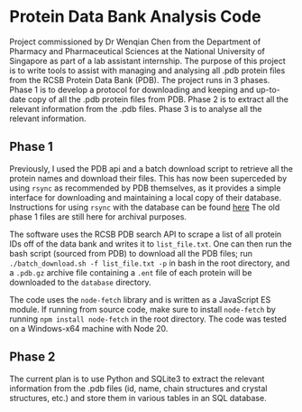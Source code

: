  # Protein Data Bank Analysis Code

 Project commissioned by Dr Wenqian Chen from the Department of Pharmacy and Pharmaceutical Sciences at the National University of Singapore as part of a lab assistant internship. The purpose of this project is to write tools to assist with managing and analysing all .pdb protein files from the RCSB Protein Data Bank (PDB). The project runs in 3 phases. Phase 1 is to develop a protocol for downloading and keeping and up-to-date copy of all the .pdb protein files from PDB. Phase 2 is to extract all the relevant information from the .pdb files. Phase 3 is to analyse all the relevant information.
 
## Phase 1

Previously, I used the PDB api and a batch download script to retrieve all the protein names and download their files. This has now been superceded by using `rsync` as recommended by PDB themselves, as it provides a simple interface for downloading and maintaining a local copy of their database. Instructions for using `rsync` with the database can be found [here](https://www.wwpdb.org/ftp/pdb-ftp-sites) The old phase 1 files are still here for archival purposes.

 The software uses the RCSB PDB search API to scrape a list of all protein IDs off of the data bank and writes it to `list_file.txt`. One can then run the bash script (sourced from PDB) to download all the PDB files; run `./batch_download.sh -f list_file.txt -p` in bash in the root directory, and a `.pdb.gz` archive file containing a `.ent` file of each protein will be downloaded to the `database` directory.

 The code uses the `node-fetch` library and is written as a JavaScript ES module. If running from source code, make sure to install `node-fetch` by running `npm install node-fetch` in the root directory. The code was tested on a Windows-x64 machine with Node 20.

 ## Phase 2

 The current plan is to use Python and SQLite3 to extract the relevant information from the .pdb files (id, name, chain structures and crystal structures, etc.) and store them in various tables in an SQL database.